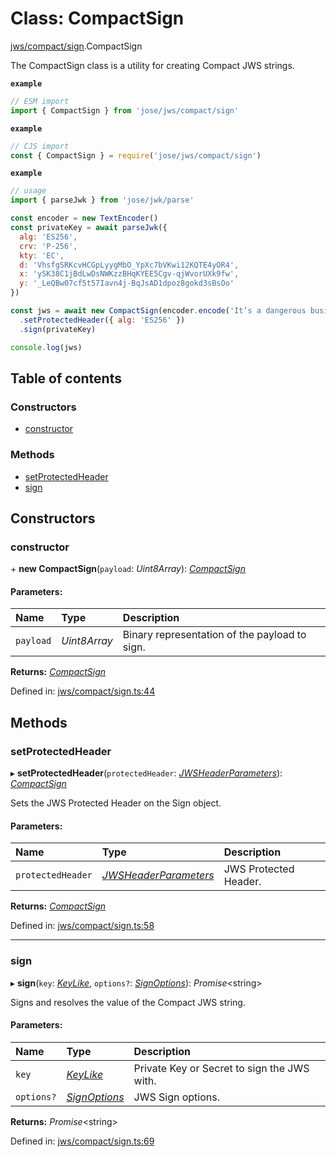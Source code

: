 # Class: CompactSign

[jws/compact/sign](../modules/jws_compact_sign.md).CompactSign

The CompactSign class is a utility for creating Compact JWS strings.

**`example`** 
```js
// ESM import
import { CompactSign } from 'jose/jws/compact/sign'
```

**`example`** 
```js
// CJS import
const { CompactSign } = require('jose/jws/compact/sign')
```

**`example`** 
```js
// usage
import { parseJwk } from 'jose/jwk/parse'

const encoder = new TextEncoder()
const privateKey = await parseJwk({
  alg: 'ES256',
  crv: 'P-256',
  kty: 'EC',
  d: 'VhsfgSRKcvHCGpLyygMbO_YpXc7bVKwi12KQTE4yOR4',
  x: 'ySK38C1jBdLwDsNWKzzBHqKYEE5Cgv-qjWvorUXk9fw',
  y: '_LeQBw07cf5t57Iavn4j-BqJsAD1dpoz8gokd3sBsOo'
})

const jws = await new CompactSign(encoder.encode('It’s a dangerous business, Frodo, going out your door.'))
  .setProtectedHeader({ alg: 'ES256' })
  .sign(privateKey)

console.log(jws)
```

## Table of contents

### Constructors

- [constructor](jws_compact_sign.compactsign.md#constructor)

### Methods

- [setProtectedHeader](jws_compact_sign.compactsign.md#setprotectedheader)
- [sign](jws_compact_sign.compactsign.md#sign)

## Constructors

### constructor

\+ **new CompactSign**(`payload`: *Uint8Array*): [*CompactSign*](jws_compact_sign.compactsign.md)

#### Parameters:

Name | Type | Description |
:------ | :------ | :------ |
`payload` | *Uint8Array* | Binary representation of the payload to sign.    |

**Returns:** [*CompactSign*](jws_compact_sign.compactsign.md)

Defined in: [jws/compact/sign.ts:44](https://github.com/panva/jose/blob/v3.9.0/src/jws/compact/sign.ts#L44)

## Methods

### setProtectedHeader

▸ **setProtectedHeader**(`protectedHeader`: [*JWSHeaderParameters*](../interfaces/types.jwsheaderparameters.md)): [*CompactSign*](jws_compact_sign.compactsign.md)

Sets the JWS Protected Header on the Sign object.

#### Parameters:

Name | Type | Description |
:------ | :------ | :------ |
`protectedHeader` | [*JWSHeaderParameters*](../interfaces/types.jwsheaderparameters.md) | JWS Protected Header.    |

**Returns:** [*CompactSign*](jws_compact_sign.compactsign.md)

Defined in: [jws/compact/sign.ts:58](https://github.com/panva/jose/blob/v3.9.0/src/jws/compact/sign.ts#L58)

___

### sign

▸ **sign**(`key`: [*KeyLike*](../types/types.keylike.md), `options?`: [*SignOptions*](../interfaces/types.signoptions.md)): *Promise*<string\>

Signs and resolves the value of the Compact JWS string.

#### Parameters:

Name | Type | Description |
:------ | :------ | :------ |
`key` | [*KeyLike*](../types/types.keylike.md) | Private Key or Secret to sign the JWS with.   |
`options?` | [*SignOptions*](../interfaces/types.signoptions.md) | JWS Sign options.    |

**Returns:** *Promise*<string\>

Defined in: [jws/compact/sign.ts:69](https://github.com/panva/jose/blob/v3.9.0/src/jws/compact/sign.ts#L69)
